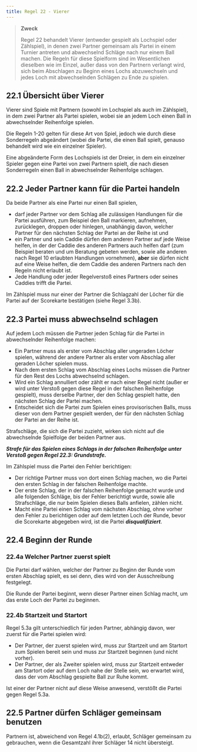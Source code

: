```yaml
---
title: Regel 22 - Vierer
---
```


> **Zweck**
>
> Regel 22 behandelt Vierer (entweder gespielt als Lochspiel oder Zählspiel), in denen zwei Partner gemeinsam als Partei in einem Turnier antreten und abwechselnd Schläge nach nur einem Ball machen. Die Regeln für diese Spielform sind im Wesentlichen dieselben wie im Einzel, außer dass von den Partnern verlangt wird, sich beim Abschlagen zu Beginn eines Lochs abzuwechseln und jedes Loch mit abwechselnden Schlägen zu Ende zu spielen.

## 22.1 Übersicht über Vierer

Vierer sind Spiele mit Partnern (sowohl im Lochspiel als auch im Zählspiel), in dem zwei Partner als Partei spielen, wobei sie an jedem Loch einen Ball in abwechselnder Reihenfolge spielen.

Die Regeln 1-20 gelten für diese Art von Spiel, jedoch wie durch diese Sonderregeln abgeändert (wobei die Partei, die einen Ball spielt, genauso behandelt wird wie ein einzelner Spieler).

Eine abgeänderte Form des Lochspiels ist der Dreier, in dem ein einzelner Spieler gegen eine Partei von zwei Partnern spielt, die nach diesen Sonderregeln einen Ball in abwechselnder Reihenfolge schlagen.

## 22.2 Jeder Partner kann für die Partei handeln

Da beide Partner als eine Partei nur einen Ball spielen,

- darf jeder Partner vor dem Schlag alle zulässigen Handlungen für die Partei ausführen, zum Beispiel den Ball markieren, aufnehmen, zurücklegen, droppen oder hinlegen, unabhängig davon, welcher Partner für den nächsten Schlag der Partei an der Reihe ist und
- ein Partner und sein Caddie dürfen dem anderen Partner auf jede Weise helfen, in der der Caddie des anderen Partners auch helfen darf (zum Beispiel beraten und um Beratung gebeten werden, sowie alle anderen nach Regel 10 erlaubten Handlungen vornehmen), **aber** sie dürfen nicht auf eine Weise helfen, die dem Caddie des anderen Partners nach den Regeln nicht erlaubt ist.
- Jede Handlung oder jeder Regelverstoß eines Partners oder seines Caddies trifft die Partei.

Im Zählspiel muss nur einer der Partner die Schlagzahl der Löcher für die Partei auf der Scorekarte bestätigen (siehe Regel 3.3b).

## 22.3 Partei muss abwechselnd schlagen

Auf jedem Loch müssen die Partner jeden Schlag für die Partei in abwechselnder Reihenfolge machen:

- Ein Partner muss als erster vom Abschlag aller ungeraden Löcher spielen, während der andere Partner als erster vom Abschlag aller geraden Löcher spielen muss.
- Nach dem ersten Schlag vom Abschlag eines Lochs müssen die Partner für den Rest des Lochs abwechselnd schlagen.
- Wird ein Schlag annulliert oder zählt er nach einer Regel nicht (außer er wird unter Verstoß gegen diese Regel in der falschen Reihenfolge gespielt), muss derselbe Partner, der den Schlag gespielt hatte, den nächsten Schlag der Partei machen.
- Entscheidet sich die Partei zum Spielen eines provisorischen Balls, muss dieser von dem Partner gespielt werden, der für den nächsten Schlag der Partei an der Reihe ist.

Strafschläge, die sich die Partei zuzieht, wirken sich nicht auf die abwechselnde Spielfolge der beiden Partner aus.

**_Strafe für das Spielen eines Schlags in der falschen Reihenfolge unter Verstoß gegen Regel 22.3: Grundstrafe._**

Im Zählspiel muss die Partei den Fehler berichtigen:

- Der richtige Partner muss von dort einen Schlag machen, wo die Partei den ersten Schlag in der falschen Reihenfolge machte.
- Der erste Schlag, der in der falschen Reihenfolge gemacht wurde und alle folgenden Schläge, bis der Fehler berichtigt wurde, sowie alle Strafschläge, die nur beim Spielen dieses Balls anfielen, zählen nicht.
- Macht eine Partei einen Schlag vom nächsten Abschlag, ohne vorher den Fehler zu berichtigen oder auf dem letzten Loch der Runde, bevor die Scorekarte abgegeben wird, ist die Partei **_disqualifiziert_**.

## 22.4 Beginn der Runde

### 22.4a Welcher Partner zuerst spielt

Die Partei darf wählen, welcher der Partner zu Beginn der Runde vom ersten Abschlag spielt, es sei denn, dies wird von der Ausschreibung festgelegt.

Die Runde der Partei beginnt, wenn dieser Partner einen Schlag macht, um das erste Loch der Partei zu beginnen.

### 22.4b Startzeit und Startort

Regel 5.3a gilt unterschiedlich für jeden Partner, abhängig davon, wer zuerst für die Partei spielen wird:

- Der Partner, der zuerst spielen wird, muss zur Startzeit und am Startort zum Spielen bereit sein und muss zur Startzeit beginnen (und nicht vorher).
- Der Partner, der als Zweiter spielen wird, muss zur Startzeit entweder am Startort oder auf dem Loch nahe der Stelle sein, wo erwartet wird, dass der vom Abschlag gespielte Ball zur Ruhe kommt.

Ist einer der Partner nicht auf diese Weise anwesend, verstößt die Partei gegen Regel 5.3a.

## 22.5 Partner dürfen Schläger gemeinsam benutzen

Partnern ist, abweichend von Regel 4.1b(2), erlaubt, Schläger gemeinsam zu gebrauchen, wenn die Gesamtzahl ihrer Schläger 14 nicht übersteigt.
